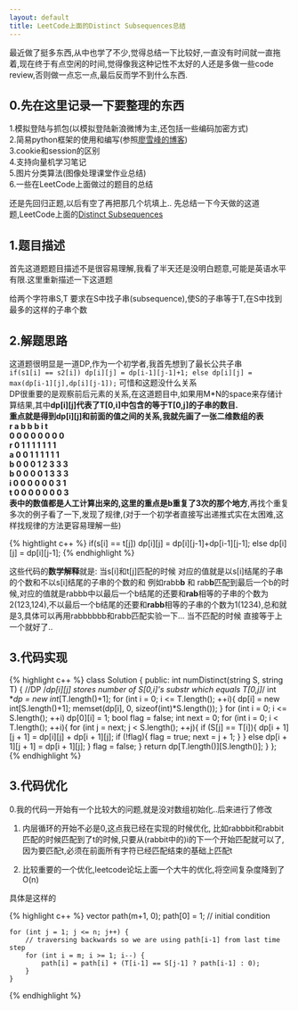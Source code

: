 ```yaml
---
layout: default
title: LeetCode上面的Distinct Subsequences总结
---
```


最近做了挺多东西,从中也学了不少,觉得总结一下比较好,一直没有时间就一直拖着,现在终于有点空闲的时间,觉得像我这种记性不太好的人还是多做一些code review,否则做一点忘一点,最后反而学不到什么东西.

## 0.先在这里记录一下要整理的东西 ##

1.模拟登陆与抓包(以模拟登陆新浪微博为主,还包括一些编码加密方式)  
2.简易python框架的使用和编写(参照[廖雪峰的博客](http://www.liaoxuefeng.com/))  
3.cookie和session的区别  
4.支持向量机学习笔记  
5.图片分类算法(图像处理课堂作业总结)  
6.一些在LeetCode上面做过的题目的总结  

还是先回归正题,以后有空了再把那几个坑填上..
先总结一下今天做的这道题,LeetCode上面的[Distinct Subsequences](https://oj.leetcode.com/problems/distinct-subsequences/)

## 1.题目描述 ##
首先这道题题目描述不是很容易理解,我看了半天还是没明白题意,可能是英语水平有限.这里重新描述一下这道题

给两个字符串S,T 要求在S中找子串(subsequence),使S的子串等于T,在S中找到最多的这样的子串个数

## 2.解题思路 ##  
这道题很明显是一道DP,作为一个初学者,我首先想到了最长公共子串  
`
if(s1[i] == s2[i])
    dp[i][j] = dp[i-1][j-1]+1;
else
    dp[i][j] = max(dp[i-1][j],dp[i][j-1]);
`
可惜和这题没什么关系  
DP很重要的是观察前后元素的关系,在这道题目中,如果用M*N的space来存储计算结果,其中**dp[i][j]**代表了**T[0,i]**中包含的等于**T[0,j]**的子串的数目.  
重点就是得到**dp[i][j]**和前面的值之间的关系,我就先画了一张二维数组的表  
r a b b b i t  
0 0 0 0 0 0 0 0  
r 0 1 1 1 1 1 1 1  
a 0 0 1 1 1 1 1 1  
b 0 0 0 1 2 3 3 3  
b 0 0 0 0 1 3 3 3  
i 0 0 0 0 0 0 3 1  
t 0 0 0 0 0 0 0 3  
表中的数值都是人工计算出来的,这里的重点是**b重复了3次的那个地方**,再找个重复多次的例子看了一下,发现了规律,(对于一个初学者直接写出递推式实在太困难,这样找规律的方法更容易理解一些)

{% hightlight c++ %}
if(s[i] == t[j])
    dp[i][j] = dp[i][j-1]+dp[i-1][j-1];
else
    dp[i][j] = dp[i][j-1];
{% endhighlight %}

这些代码的**数学解释**就是:
当s[i]和t[j]匹配的时候
对应的值就是以s[i]结尾的子串的个数和不以s[i]结尾的子串的个数的和
例如rabb**b** 和 rab**b**匹配到最后一个b的时候,对应的值就是rabbb中以最后一个b结尾的还要和**rab**相等的子串的个数为2(123,124),不以最后一个b结尾的还要和**rabb**相等的子串的个数为1(1234),总和就是3,具体可以再用rabbbbbb和rabb匹配实验一下...
当不匹配的时候
直接等于上一个就好了..

## 3.代码实现 ##

{% highlight c++ %}
class Solution {
public:
    int numDistinct(string S, string T) {
        //DP
        /*dp[i][j] stores  number of S[0,i]'s substr which equals T[0,j]*/
        int **dp = new int*[T.length()+1];
        for (int i = 0; i <= T.length(); ++i){
            dp[i] = new int[S.length()+1];
            memset(dp[i], 0, sizeof(int)*S.length());
        }
        for (int i = 0; i <= S.length(); ++i)
            dp[0][i] = 1;
        bool flag = false;
        int next = 0;
        for (int i = 0; i < T.length(); ++i){
            for (int j = next; j < S.length(); ++j){
                if (S[j] == T[i]){
                    dp[i + 1][j + 1] = dp[i][j] + dp[i + 1][j];
                    if (!flag){
                        flag = true;
                        next = j + 1;
                    }
                }
                else
                    dp[i + 1][j + 1] = dp[i + 1][j];
            }
            flag = false;
        }
        return dp[T.length()][S.length()];
    }
};
{% endhighlight %}

## 3.代码优化 ##

0.我的代码一开始有一个比较大的问题,就是没对数组初始化..后来进行了修改

1. 内层循环的开始不必是0,这点我已经在实现的时候优化,
比如rabbbit和rabbit匹配的时候匹配到了t的时候,只要从(rabbit中的)i的下一个开始匹配就可以了,因为要匹配t,必须在前面所有字符已经匹配结束的基础上匹配t

2. 比较重要的一个优化,leetcode论坛上面一个大牛的优化,将空间复杂度降到了O(n)

具体是这样的

{% highlight c++ %}
    vector<int> path(m+1, 0);
    path[0] = 1;            // initial condition

    for (int j = 1; j <= n; j++) {
        // traversing backwards so we are using path[i-1] from last time step
        for (int i = m; i >= 1; i--) {
            path[i] = path[i] + (T[i-1] == S[j-1] ? path[i-1] : 0);
        }
    }
{% endhighlight %}
